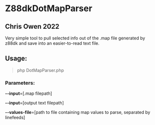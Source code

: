 # Z88dkDotMapParser
## Chris Owen 2022

Very simple tool to pull selected info out of the .map file generated by z88dk and save into an easier-to-read text file.

## Usage:

> php DotMapParser.php

### Parameters:

**--input**=[.map filepath]

**--input**=[output text filepath]

**--values-file**=[path to file containing map values to parse, separated by linefeeds]

